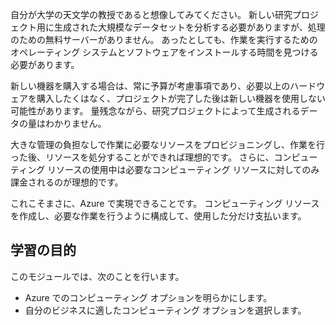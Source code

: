 自分が大学の天文学の教授であると想像してみてください。 新しい研究プロジェクト用に生成された大規模なデータセットを分析する必要がありますが、処理のための無料サーバーがありません。 あったとしても、作業を実行するためのオペレーティング システムとソフトウェアをインストールする時間を見つける必要があります。 

新しい機器を購入する場合は、常に予算が考慮事項であり、必要以上のハードウェアを購入したくはなく、プロジェクトが完了した後は新しい機器を使用しない可能性があります。 量残念ながら、研究プロジェクトによって生成されるデータの量はわかりません。

大きな管理の負担なしで作業に必要なリソースをプロビジョニングし、作業を行った後、リソースを処分することができれば理想的です。 さらに、コンピューティング リソースの使用中は必要なコンピューティング リソースに対してのみ課金されるのが理想的です。

これこそまさに、Azure で実現できることです。 コンピューティング リソースを作成し、必要な作業を行うように構成して、使用した分だけ支払います。

## <a name="learning-objectives"></a>学習の目的
このモジュールでは、次のことを行います。

- Azure でのコンピューティング オプションを明らかにします。
- 自分のビジネスに適したコンピューティング オプションを選択します。
